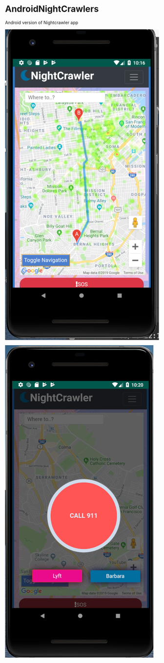 # AndroidNightCrawlers 
Android version of Nightcrawler app

![](images/1.png) 

![](images/2.png) 
